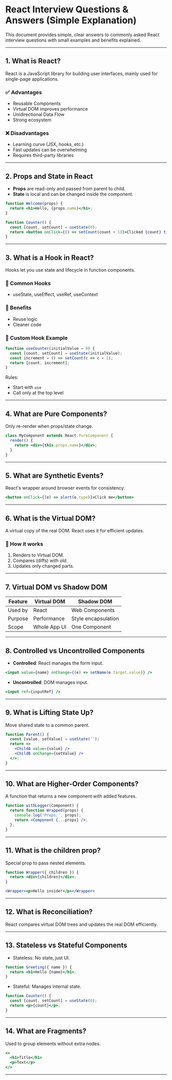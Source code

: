 # React Interview Questions & Answers (Simple Explanation)

This document provides simple, clear answers to commonly asked React interview questions with small examples and benefits explained.

---

## 1. What is React?
React is a JavaScript library for building user interfaces, mainly used for single-page applications.

### ✅ Advantages
- Reusable Components
- Virtual DOM improves performance
- Unidirectional Data Flow
- Strong ecosystem

### ❌ Disadvantages
- Learning curve (JSX, hooks, etc.)
- Fast updates can be overwhelming
- Requires third-party libraries

---

## 2. Props and State in React
- **Props** are read-only and passed from parent to child.
- **State** is local and can be changed inside the component.

```jsx
function Welcome(props) {
  return <h1>Hello, {props.name}</h1>;
}
```

```jsx
function Counter() {
  const [count, setCount] = useState(0);
  return <button onClick={() => setCount(count + 1)}>Clicked {count} times</button>;
}
```

---

## 3. What is a Hook in React?
Hooks let you use state and lifecycle in function components.

### 🔹 Common Hooks
- useState, useEffect, useRef, useContext

### 🎯 Benefits
- Reuse logic
- Cleaner code

### 🧩 Custom Hook Example
```jsx
function useCounter(initialValue = 0) {
  const [count, setCount] = useState(initialValue);
  const increment = () => setCount(c => c + 1);
  return [count, increment];
}
```

Rules:
- Start with `use`
- Call only at the top level

---

## 4. What are Pure Components?
Only re-render when props/state change.

```jsx
class MyComponent extends React.PureComponent {
  render() {
    return <div>{this.props.name}</div>;
  }
}
```

---

## 5. What are Synthetic Events?
React's wrapper around browser events for consistency.

```jsx
<button onClick={(e) => alert(e.type)}>Click me</button>
```

---

## 6. What is the Virtual DOM?
A virtual copy of the real DOM. React uses it for efficient updates.

### 🔁 How it works
1. Renders to Virtual DOM.
2. Compares (diffs) with old.
3. Updates only changed parts.

---

## 7. Virtual DOM vs Shadow DOM

| Feature         | Virtual DOM         | Shadow DOM                      |
|----------------|---------------------|---------------------------------|
| Used by        | React               | Web Components                  |
| Purpose        | Performance         | Style encapsulation             |
| Scope          | Whole App UI        | One Component                   |

---

## 8. Controlled vs Uncontrolled Components

- **Controlled**: React manages the form input.
```jsx
<input value={name} onChange={(e) => setName(e.target.value)} />
```
- **Uncontrolled**: DOM manages input.
```jsx
<input ref={inputRef} />
```

---

## 9. What is Lifting State Up?
Move shared state to a common parent.

```jsx
function Parent() {
  const [value, setValue] = useState('');
  return <>
    <ChildA value={value} />
    <ChildB onChange={setValue} />
  </>;
}
```

---

## 10. What are Higher-Order Components?
A function that returns a new component with added features.

```jsx
function withLogger(Component) {
  return function Wrapped(props) {
    console.log('Props:', props);
    return <Component {...props} />;
  };
}
```

---

## 11. What is the children prop?
Special prop to pass nested elements.

```jsx
function Wrapper({ children }) {
  return <div>{children}</div>;
}

<Wrapper><p>Hello inside!</p></Wrapper>
```

---

## 12. What is Reconciliation?
React compares virtual DOM trees and updates the real DOM efficiently.

---

## 13. Stateless vs Stateful Components

- Stateless: No state, just UI.
```jsx
function Greeting({ name }) {
  return <h1>Hello {name}</h1>;
}
```
- Stateful: Manages internal state.
```jsx
function Counter() {
  const [count, setCount] = useState(0);
  return <p>{count}</p>;
}
```

---

## 14. What are Fragments?
Used to group elements without extra nodes.

```jsx
<>
  <h1>Title</h1>
  <p>Text</p>
</>
```

---
